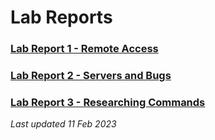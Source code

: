 # Lab Reports

### [Lab Report 1 - Remote Access](/reports/report1.md)

### [Lab Report 2 - Servers and Bugs](/reports/report2.md)

### [Lab Report 3 - Researching Commands](/reports/report3.md)

*Last updated 11 Feb 2023* 